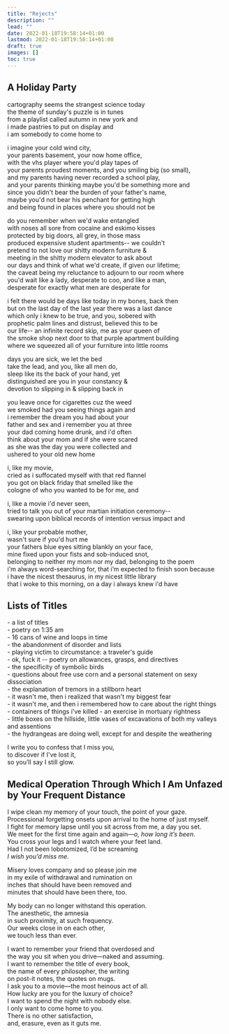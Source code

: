 ```yaml
---
title: "Rejects"
description: ""
lead: ""
date: 2022-01-18T19:58:14+01:00
lastmod: 2022-01-18T19:58:14+01:00
draft: true
images: []
toc: true
---
```


## A Holiday Party

cartography seems the strangest science today  
the theme of sunday's puzzle is in tunes   
from a  playlist called autumn in new york and   
i made pastries to put on display and  
i am somebody to come home to

i imagine your cold wind city,   
your parents basement, your now home office,  
with the vhs player where you'd play tapes of   
your parents proudest moments, and you smiling big (so small),   
and my parents having never recorded a school play,   
and your parents thinking maybe you'd be something more and   
since you didn't bear the burden of your father's name,   
maybe you'd not bear his penchant for getting high  
and being found in places where you should not be

do you remember when we'd wake entangled  
with noses all sore from cocaine and eskimo kisses  
protected by big doors, all grey, in those mass  
produced expensive student apartments-- we couldn't  
pretend to not love our shitty modern furniture &  
meeting in the shitty modern elevator to ask about  
our days and think of what we'd create, if given our lifetime;  
the caveat being my reluctance to adjourn to our room where  
you'd wait like a lady, desperate to coo, and like a man,  
desperate for exactly what men are desperate for

i felt there would be days like today in my bones, back then  
but on the last day of the last year there was a last dance  
which only i knew to be true, and you, sobered with  
prophetic palm lines and distrust, believed this to be  
our life-- an infinite record skip, me as your queen of  
the smoke shop next door to that purple apartment building  
where we squeezed all of your furniture into little rooms

days you are sick, we let the bed  
take the lead, and you, like all men do,  
sleep like its the back of your hand, yet  
distinguished are you in your constancy &  
devotion to slipping in & slipping back in

you leave once for cigarettes cuz the weed  
we smoked had you seeing things again and  
i remember the dream you had about your  
father and sex and i remember you at three  
your dad coming home drunk, and i'd often  
think about your mom and if she were scared  
as she was the day you were collected and  
ushered to your old new home

i, like my movie,  
cried as i suffocated myself with that red flannel  
you got on black friday that smelled like the  
cologne of who you wanted to be for me, and 

i, like a movie i'd never seen,   
tried to talk you out of your martian initiation ceremony--   
swearing upon biblical records of intention versus impact and 

i, like your probable mother,   
wasn't sure if you'd hurt me  
your fathers blue eyes sitting blankly on your face,   
mine fixed upon your fists and sob-induced snot,   
belonging to neither my mom nor my dad, belonging to the poem   
i'm always word-searching for, that i’m expected to finish soon because  
i have the nicest thesaurus, in my nicest little library   
that i woke to this morning, on a day i always knew i'd have
## Lists of Titles
-&nbsp;a list of titles  
-&nbsp;poetry on 1:35 am  
-&nbsp;16 cans of wine and loops in time  
-&nbsp;the abandonment of disorder and lists  
-&nbsp;playing victim to circumstance: a traveler&#39;s guide  
-&nbsp;ok, fuck it -- poetry on allowances, grasps, and directives  
-&nbsp;the specificity of symbolic birds  
-&nbsp;questions about free use corn and a personal statement on sexy dissociation  
-&nbsp;the explanation of tremors in a stillborn heart  
-&nbsp;it wasn&#39;t me, then i realized that wasn&#39;t my biggest fear  
-&nbsp;it wasn&#39;t me, and then i remembered how to care about the right things  
-&nbsp;containers of things i&#39;ve killed - an exercise in mortuary rightness  
-&nbsp;little boxes on the hillside, little vases of excavations of both my valleys and assentions  
-&nbsp;the hydrangeas are doing well, except for and despite the weathering


I write you to confess that I miss you,    
to discover if I've lost it,  
so you’ll say I still glow.  
## Medical Operation Through Which I Am Unfazed by Your Frequent Distance

I wipe clean my memory of your touch, the point of your gaze.  
Processional forgetting onsets upon arrival to the home of just myself.  
I fight for memory lapse until you sit across from me, a day you set.  
We meet for the first time again and again—*o, how long it’s been*.  
You cross your legs and I watch where your feet land.  
Had I not been lobotomized, I’d be screaming  
*I wish you’d miss me.*

Misery loves company and so please join me  
in my exile of withdrawal and rumination on  
inches that should have been removed and  
minutes that should have been there, too.

My body can no longer withstand this operation.  
The anesthetic, the amnesia  
in such proximity, at such frequency.  
Our weeks close in on each other,  
we touch less than ever.

I want to remember your friend that overdosed and  
the way you sit when you drive—naked and assuming.  
I want to remember the title of every book,  
the name of every philosopher, the writing  
on post-it notes, the quotes on mugs.  
I ask you to a movie—the most heinous act of all.  
How lucky are you for the luxury of choice?  
I want to spend the night with nobody else.  
I only want to come home to you.  
There is no other satisfaction,  
and, erasure, even as it guts me.